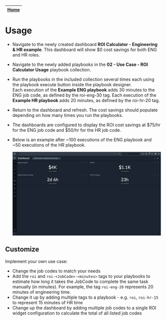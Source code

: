 | [Home](https://github.com/fortinet-fortisoar/solution-pack-roi-calculator-usage/blob/release/1.0.0/README.md) |
|--------------------------------------------|

# Usage
- Navigate to the newly created dashboard **ROI Calculator - Engineering & HR example**. This dashboard will show $0 cost savings for both ENG and HR roles.

- Navigate to the newly added playbooks in the **02 - Use Case - ROI Calculator Usage** playbook collection.

- Run the playbooks in the included collection several times each using the playbook execute button inside the playbook designer.<br/>
Each execution of the **Example ENG playbook** adds 30 minutes to the ENG job code, as defined by the roi-eng-30 tag. Each execution of the **Example HR playbook** adds 20 minutes, as defined by the roi-hr-20 tag.

- Return to the dashboard and refresh. The cost savings should populate depending on how many times you run the playbooks.

- The dashboards are configured to display the ROI cost savings at $75/hr for the ENG job code and $50/hr for the HR job code.

- Below is an example after ~100 executions of the ENG playbook and ~50 executions of the HR playbook.

    ![ROI Calculator Dashboard](res/roi-calculator-dashboard.png)


## Customize

Implement your own use case:

- Change the job codes to match your needs
- Add the `roi` and `roi-<JobCode>-<minutes>` tags to your playbooks to estimate how long it takes the JobCode to complete the same task manually (in minutes). For example, the tag `roi-eng-20` represents 20 minutes of engineering time.
- Change it up by adding multiple tags to a playbook - e.g. `roi`, `roi-hr-15` to represent 15 minutes of HR time
- Change up the dashboard by adding multiple job codes to a single ROI widget configuration to calculate the total of all listed job codes
